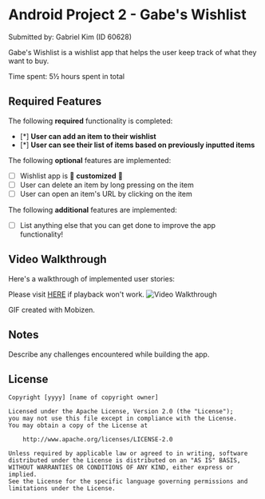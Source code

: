 # Android Project 2 - Gabe's Wishlist

Submitted by: Gabriel Kim (ID 60628)

Gabe's Wishlist is a wishlist app that helps the user keep track of what they want to buy.

Time spent: 5½ hours spent in total

## Required Features

The following **required** functionality is completed:

- [*] **User can add an item to their wishlist**
- [*] **User can see their list of items based on previously inputted items**

The following **optional** features are implemented:

- [ ] Wishlist app is 🎨 **customized** 🎨
- [ ] User can delete an item by long pressing on the item
- [ ] User can open an item's URL by clicking on the item

The following **additional** features are implemented:

* [ ] List anything else that you can get done to improve the app functionality!

## Video Walkthrough

Here's a walkthrough of implemented user stories:

Please visit [HERE](https://i.imgur.com/DcVsql5.mp4) if playback won't work.
<img src='https://i.imgur.com/DcVsql5.gif' title='Video Walkthrough' width='' alt='Video Walkthrough' />

<!-- Replace this with whatever GIF tool you used! -->
GIF created with Mobizen.
<!-- Recommended tools:
[Kap](https://getkap.co/) for macOS
[ScreenToGif](https://www.screentogif.com/) for Windows
[peek](https://github.com/phw/peek) for Linux. -->

## Notes

Describe any challenges encountered while building the app.

## License

    Copyright [yyyy] [name of copyright owner]

    Licensed under the Apache License, Version 2.0 (the "License");
    you may not use this file except in compliance with the License.
    You may obtain a copy of the License at

        http://www.apache.org/licenses/LICENSE-2.0

    Unless required by applicable law or agreed to in writing, software
    distributed under the License is distributed on an "AS IS" BASIS,
    WITHOUT WARRANTIES OR CONDITIONS OF ANY KIND, either express or implied.
    See the License for the specific language governing permissions and
    limitations under the License.
